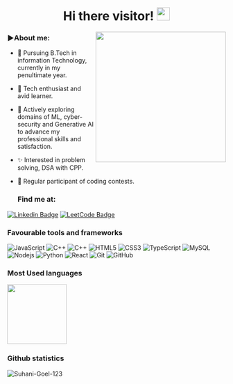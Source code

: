 
# <div align="center">Hi there visitor! <img src="https://raw.githubusercontent.com/aemmadi/aemmadi/master/wave.gif" width=30></div>
<a><img align="right" src="https://github.com/Anmol-Baranwal/Cool-GIFs-For-GitHub/assets/74038190/ad50585b-2e08-4f45-9836-9bb6d67e2a86" width="300" ></a>
 ### ▶️About me:
- 🔭 Pursuing B.Tech in information Technology, currently in my penultimate year.
  
- 🌱 Tech enthusiast and avid learner.
  
- 🤖 Actively exploring domains of ML, cyber-security and Generative AI to
 advance my professional skills and satisfaction.

- ✨ Interested in problem solving, DSA with CPP.
  
- 🎯 Regular participant of coding contests.
  ### Find me at:
  
[![Linkedin Badge](https://img.shields.io/badge/-Suhani_Goel-blue?style=flat-square&logo=Linkedin&logoColor=white&link=https://www.linkedin.com/in/suhani-goel-b78679252/)](https://www.linkedin.com/in/suhani-goel-b78679252/)
[![LeetCode Badge](https://img.shields.io/badge/-suhanigoel-orange?style=flat-square&logo=LeetCode&logoColor=black&link=https://leetcode.com/u/suhanigoel/)](https://leetcode.com/u/suhanigoel/)
### Favourable tools and frameworks
![JavaScript](https://img.shields.io/badge/-JavaScript-black?style=flat-square&logo=javascript)
![C++](https://img.shields.io/badge/-C-00599C?style=flat-square&logo=c)
![C++](https://img.shields.io/badge/-C++-00599C?style=flat-square&logo=c)
![HTML5](https://img.shields.io/badge/-HTML5-E34F26?style=flat-square&logo=html5&logoColor=white)
![CSS3](https://img.shields.io/badge/-CSS3-1572B6?style=flat-square&logo=css3)
![TypeScript](https://img.shields.io/badge/-TypeScript-007ACC?style=flat-square&logo=typescript)
![MySQL](https://img.shields.io/badge/-MySQL-black?style=flat-square&logo=mysql)
![Nodejs](https://img.shields.io/badge/-Nodejs-black?style=flat-square&logo=Node.js)
![Python](https://img.shields.io/badge/-Python-black?style=flat-square&logo=Python)
![React](https://img.shields.io/badge/-React-black?style=flat-square&logo=react)
![Git](https://img.shields.io/badge/-Git-black?style=flat-square&logo=git)
![GitHub](https://img.shields.io/badge/-GitHub-181717?style=flat-square&logo=github)

### Most Used languages






<img height="137px" src="https://github-readme-stats.vercel.app/api/top-langs/?username=Suhani-Goel-123&hide=html&hide_title=true&hide_border=true&layout=compact&langs_count=6&exclude_repo=comp426,Redventures-Movie-Quotes&text_color=000&icon_color=fff&bg_color=0,52fa5a,4dfcff,c64dff&theme=graywhite" /></a>
### Github statistics
<p><img align="center" src="https://github-readme-streak-stats.herokuapp.com/?user=Suhani-Goel-123&theme=nightowl" alt="Suhani-Goel-123" /></p>

